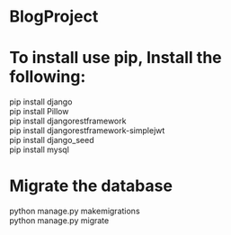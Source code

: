 # BlogProject

# To install use pip, Install the following:

pip install django  
pip install Pillow  
pip install djangorestframework  
pip install djangorestframework-simplejwt  
pip install django_seed  
pip install mysql  


# Migrate the database

python manage.py makemigrations  
python manage.py migrate  

